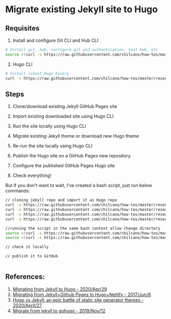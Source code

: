 # Migrate existing Jekyll site to Hugo 


## Requisites

1. Install and configure Git CLI and Hub CLI
```sh
# Install git, hub, configure git and authentication, test hub, etc
source <(curl -s https://raw.githubusercontent.com/chilcano/how-tos/master/resources/git_and_hub_setting_in_linux.sh) -u=Chilcano -e=chilcano@intix.info
```
2. Hugo CLI
```sh
# Install latest Hugo binary
curl -s https://raw.githubusercontent.com/chilcano/how-tos/master/resources/hugo_setting_in_linux.sh | bash
```

## Steps

1. Clone/download existing Jekyll GitHub Pages site

2. Import existing downloaded site using Hugo CLI

3. Run the site locally using Hugo CLI

4. Migrate existing Jekyll theme or download new Hugo theme

5. Re-run the site locally using Hugo CLI

6. Publish the Hugo site on a GitHub Pages new repository

7. Configure the published GitHub Pages Hugo site

8. Check everything!


But if you don't want to wait, I've created a bash script, just run below commands:

```sh
// cloning jekyll repo and import it as Hugo repo
curl -s https://raw.githubusercontent.com/chilcano/how-tos/master/resources/migrate_jekyll_to_hugo.sh | bash
curl -s https://raw.githubusercontent.com/chilcano/how-tos/master/resources/migrate_jekyll_to_hugo.sh | bash -s -- -c
curl -s https://raw.githubusercontent.com/chilcano/how-tos/master/resources/migrate_jekyll_to_hugo.sh | bash -s -- --clean
curl -s https://raw.githubusercontent.com/chilcano/how-tos/master/resources/migrate_jekyll_to_hugo.sh | bash -s -- -d=site0

//running the script in the same bash context allow change directory
source <(curl -s https://raw.githubusercontent.com/chilcano/how-tos/master/resources/migrate_jekyll_to_hugo.sh) -d=site0
source <(curl -s https://raw.githubusercontent.com/chilcano/how-tos/master/resources/migrate_jekyll_to_hugo.sh) -d=site0 -c 

// check it locally

// publish it to GitHub
 
```

## References:
1. [Migrating from Jekyll to Hugo - 2020/Apr/29](https://chenhuijing.com/blog/migrating-from-jekyll-to-hugo/)
2. [Migrating from Jekyll+Github Pages to Hugo+Netlify - 2017/Jun/6](https://www.sarasoueidan.com/blog/jekyll-ghpages-to-hugo-netlify/)
3. [Hugo vs Jekyll: an epic battle of static site generator themes - 2020/April/27](https://victoria.dev/blog/hugo-vs-jekyll-an-epic-battle-of-static-site-generator-themes/)
4. [Migrate from jekyll to gohugo - 2019/Nov/12](https://haefelfinger.ch/posts/2019/2019-11-12-Migrate-from-jekyll-to-hugo/)
